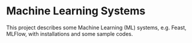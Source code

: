 # Machine Learning Systems
This project describes some Machine Learning (ML) systems, e.g. Feast, MLFlow, with installations and some sample codes. 
